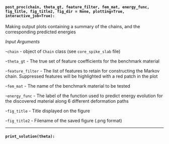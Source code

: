 #### `post_proc(chain, theta_gt, feature_filter, fem_mat, energy_func, fig_title, fig_title2, fig_dir = None, plotting=True, interactive_job=True):`

Making output plots containing a summary of the chains, and the corresponding predicted energies

_Input Arguments_

-`chain` - object of `Chain` class (see `core_spike_slab` file)
   
-`theta_gt` - The true set of feature coefficients for the benchmark material
   
-`feature_filter` - The list of features to retain for constructing the Markov chain. Suppressed features will be highlighted with a red patch in the plot
   
-`fem_mat` - The name of the benchmark material to be tested
   
-`energy_func` - The label of the function used to predict energy evolution for the discovered material along 6 different deformation paths
   
-`fig_title` - Title displayed on the figure
   
-`fig_title2` - Filename of the saved figure (.png format)
   
---
   

#### `print_solution(theta):`

